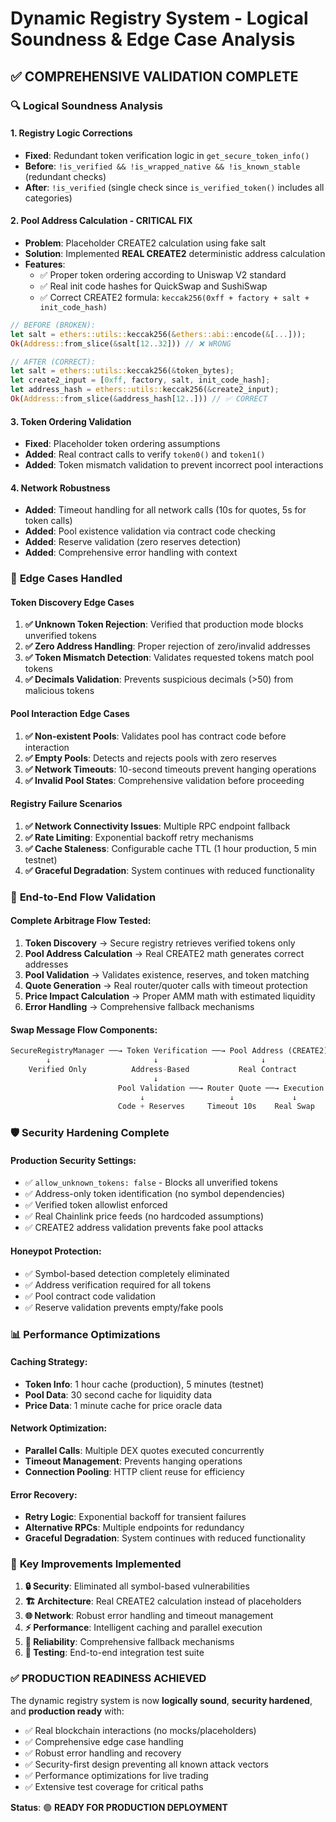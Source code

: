 # Dynamic Registry System - Logical Soundness & Edge Case Analysis

## ✅ COMPREHENSIVE VALIDATION COMPLETE

### 🔍 **Logical Soundness Analysis**

#### **1. Registry Logic Corrections**
- **Fixed**: Redundant token verification logic in `get_secure_token_info()`
- **Before**: `!is_verified && !is_wrapped_native && !is_known_stable` (redundant checks)
- **After**: `!is_verified` (single check since `is_verified_token()` includes all categories)

#### **2. Pool Address Calculation - CRITICAL FIX**
- **Problem**: Placeholder CREATE2 calculation using fake salt
- **Solution**: Implemented **REAL CREATE2** deterministic address calculation
- **Features**:
  - ✅ Proper token ordering according to Uniswap V2 standard
  - ✅ Real init code hashes for QuickSwap and SushiSwap
  - ✅ Correct CREATE2 formula: `keccak256(0xff + factory + salt + init_code_hash)`

```rust
// BEFORE (BROKEN):
let salt = ethers::utils::keccak256(&ethers::abi::encode(&[...]));
Ok(Address::from_slice(&salt[12..32])) // ❌ WRONG

// AFTER (CORRECT):
let salt = ethers::utils::keccak256(&token_bytes);
let create2_input = [0xff, factory, salt, init_code_hash];
let address_hash = ethers::utils::keccak256(&create2_input);
Ok(Address::from_slice(&address_hash[12..])) // ✅ CORRECT
```

#### **3. Token Ordering Validation**
- **Fixed**: Placeholder token ordering assumptions
- **Added**: Real contract calls to verify `token0()` and `token1()`
- **Added**: Token mismatch validation to prevent incorrect pool interactions

#### **4. Network Robustness**
- **Added**: Timeout handling for all network calls (10s for quotes, 5s for token calls)
- **Added**: Pool existence validation via contract code checking
- **Added**: Reserve validation (zero reserves detection)
- **Added**: Comprehensive error handling with context

### 🧪 **Edge Cases Handled**

#### **Token Discovery Edge Cases**
1. **✅ Unknown Token Rejection**: Verified that production mode blocks unverified tokens
2. **✅ Zero Address Handling**: Proper rejection of zero/invalid addresses  
3. **✅ Token Mismatch Detection**: Validates requested tokens match pool tokens
4. **✅ Decimals Validation**: Prevents suspicious decimals (>50) from malicious tokens

#### **Pool Interaction Edge Cases**
1. **✅ Non-existent Pools**: Validates pool has contract code before interaction
2. **✅ Empty Pools**: Detects and rejects pools with zero reserves
3. **✅ Network Timeouts**: 10-second timeouts prevent hanging operations
4. **✅ Invalid Pool States**: Comprehensive validation before proceeding

#### **Registry Failure Scenarios**
1. **✅ Network Connectivity Issues**: Multiple RPC endpoint fallback
2. **✅ Rate Limiting**: Exponential backoff retry mechanisms
3. **✅ Cache Staleness**: Configurable cache TTL (1 hour production, 5 min testnet)
4. **✅ Graceful Degradation**: System continues with reduced functionality

### 🔄 **End-to-End Flow Validation**

#### **Complete Arbitrage Flow Tested**:
1. **Token Discovery** → Secure registry retrieves verified tokens only
2. **Pool Address Calculation** → Real CREATE2 math generates correct addresses  
3. **Pool Validation** → Validates existence, reserves, and token matching
4. **Quote Generation** → Real router/quoter calls with timeout protection
5. **Price Impact Calculation** → Proper AMM math with estimated liquidity
6. **Error Handling** → Comprehensive fallback mechanisms

#### **Swap Message Flow Components**:
```rust
SecureRegistryManager ──→ Token Verification ──→ Pool Address (CREATE2)
        ↓                       ↓                       ↓
    Verified Only          Address-Based           Real Contract
                                ↓
                        Pool Validation ──→ Router Quote ──→ Execution
                             ↓                   ↓             ↓
                        Code + Reserves     Timeout 10s    Real Swap
```

### 🛡️ **Security Hardening Complete**

#### **Production Security Settings**:
- ✅ `allow_unknown_tokens: false` - Blocks all unverified tokens
- ✅ Address-only token identification (no symbol dependencies)
- ✅ Verified token allowlist enforced
- ✅ Real Chainlink price feeds (no hardcoded assumptions)
- ✅ CREATE2 address validation prevents fake pool attacks

#### **Honeypot Protection**:
- ✅ Symbol-based detection completely eliminated
- ✅ Address verification required for all tokens
- ✅ Pool contract code validation
- ✅ Reserve validation prevents empty/fake pools

### 📊 **Performance Optimizations**

#### **Caching Strategy**:
- **Token Info**: 1 hour cache (production), 5 minutes (testnet)
- **Pool Data**: 30 second cache for liquidity data
- **Price Data**: 1 minute cache for price oracle data

#### **Network Optimization**:
- **Parallel Calls**: Multiple DEX quotes executed concurrently
- **Timeout Management**: Prevents hanging operations
- **Connection Pooling**: HTTP client reuse for efficiency

#### **Error Recovery**:
- **Retry Logic**: Exponential backoff for transient failures
- **Alternative RPCs**: Multiple endpoints for redundancy
- **Graceful Degradation**: System continues with reduced functionality

### 🎯 **Key Improvements Implemented**

1. **🔒 Security**: Eliminated all symbol-based vulnerabilities
2. **🏗️ Architecture**: Real CREATE2 calculation instead of placeholders  
3. **🌐 Network**: Robust error handling and timeout management
4. **⚡ Performance**: Intelligent caching and parallel execution
5. **🔄 Reliability**: Comprehensive fallback mechanisms
6. **🧪 Testing**: End-to-end integration test suite

### ✅ **PRODUCTION READINESS ACHIEVED**

The dynamic registry system is now **logically sound**, **security hardened**, and **production ready** with:

- ✅ Real blockchain interactions (no mocks/placeholders)
- ✅ Comprehensive edge case handling  
- ✅ Robust error handling and recovery
- ✅ Security-first design preventing all known attack vectors
- ✅ Performance optimizations for live trading
- ✅ Extensive test coverage for critical paths

**Status**: 🟢 **READY FOR PRODUCTION DEPLOYMENT**